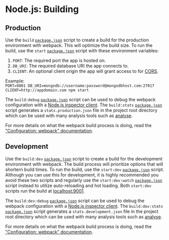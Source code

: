 # Node.js: Building
## Production
Use the `build` [`package.json`](../../../package.json) script to create a build for the production environment with webpack. This will optimize the build size. To run the build, use the `start` [`package.json`](../../../package.json) script with these environment variables:

1. `PORT`: The required port the app is hosted on.
2. `DB_URI`: The required database URI the app connects to.
3. `CLIENT`: An optional client origin the app will grant access to for [CORS](https://developer.mozilla.org/en-US/docs/Web/HTTP/CORS).

Example:  
`PORT=9001 DB_URI=mongodb://username:password@mongodbhost.com:27017 CLIENT=http://appdomain.com npm start`

The `build:debug` [`package.json`](../../../package.json) script can be used to debug the webpack configuration with a [Node.js inspector client](https://nodejs.org/en/docs/guides/debugging-getting-started/#inspector-clients). The `build:stats` [`package.json`](../../../package.json) script generates a `stats.production.json` file in the project root directory which can be used with many analysis tools such as [analyse](https://github.com/webpack/analyse).

For more details on what the webpack build process is doing, read the ["Configuration: webpack" documentation](configuration.md#webpack).

## Development
Use the `build:dev` [`package.json`](../../../package.json) script to create a build for the development environment with webpack. The build process will prioritize options that will shortern build times. To run the build, use the `start:dev` [`package.json`](../../../package.json) script. Although you can use this for development, it is highly recommended you avoid these two scripts and regularly use the `start:dev:watch` [`package.json`](../../../package.json) script instead to utilize auto-reloading and hot loading. Both `start:dev` scripts run the build at [localhost:9001](http://localhost:9001).

The `build:dev:debug` [`package.json`](../../../package.json) script can be used to debug the webpack configuration with a [Node.js inspector client](https://nodejs.org/en/docs/guides/debugging-getting-started/#inspector-clients). The `build:dev:stats` [`package.json`](../../../package.json) script generates a `stats.development.json` file in the project root directory which can be used with many analysis tools such as [analyse](https://github.com/webpack/analyse).

For more details on what the webpack build process is doing, read the ["Configuration: webpack" documentation](configuration.md#webpack).